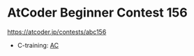 # AtCoder Beginner Contest 156

https://atcoder.jp/contests/abc156

- C-training: [AC](https://atcoder.jp/contests/abc156/submissions/33865607)
